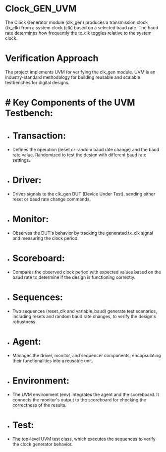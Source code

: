 # Clock_GEN_UVM
The Clock Generator module (clk_gen) produces a transmission clock (tx_clk) from a system clock (clk) based on a selected baud rate. The baud rate determines how frequently the tx_clk toggles relative to the system clock.

# Verification Approach
The project implements UVM for verifying the clk_gen module. UVM is an industry-standard methodology for building reusable and scalable testbenches for digital designs.

# # Key Components of the UVM Testbench:
- # Transaction:

- Defines the operation (reset or random baud rate change) and the baud rate value.
Randomized to test the design with different baud rate settings.
- # Driver:

- Drives signals to the clk_gen DUT (Device Under Test), sending either reset or baud rate change commands.
- # Monitor:

- Observes the DUT's behavior by tracking the generated tx_clk signal and measuring the clock period.
- # Scoreboard:

- Compares the observed clock period with expected values based on the baud rate to determine if the design is functioning correctly.
- # Sequences:

- Two sequences (reset_clk and variable_baud) generate test scenarios, including resets and random baud rate changes, to verify the design's robustness.
- # Agent:

- Manages the driver, monitor, and sequencer components, encapsulating their functionalities into a reusable unit.
- # Environment:

- The UVM environment (env) integrates the agent and the scoreboard. It connects the monitor's output to the scoreboard for checking the correctness of the results.
- # Test:

- The top-level UVM test class, which executes the sequences to verify the clock generator behavior.
